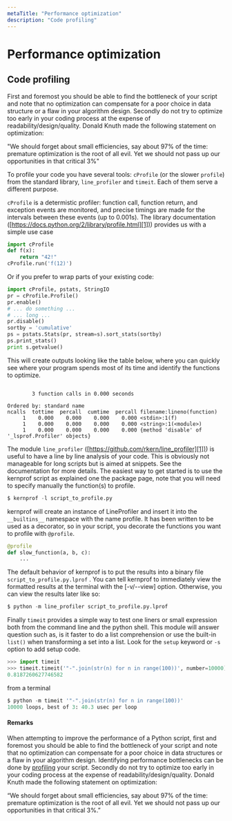 ```yaml
---
metaTitle: "Performance optimization"
description: "Code profiling"
---
```


# Performance optimization



## Code profiling


First and foremost you should be able to find the bottleneck of your script and note that no optimization can compensate for a poor choice in data structure or a flaw in your algorithm design. Secondly do not try to optimize too early in your coding process at the expense of readability/design/quality. Donald Knuth made the following statement on optimization:

> 
<p>"We should forget about small efficiencies, say about 97% of the time:
premature optimization is the root of all evil. Yet we should not pass
up our opportunities in that critical 3%"</p>


To profile your code you have several tools: `cProfile` (or the slower `profile`) from the standard library, `line_profiler` and `timeit`. Each of them serve a different purpose.

`cProfile` is a determistic profiler: function call, function return, and exception events are monitored, and precise timings are made for the intervals between these events (up to 0.001s). The library documentation ([[https://docs.python.org/2/library/profile.html][1])](https://docs.python.org/2/library/profile.html%5D%5B1%5D)) provides us with a simple use case

```py
import cProfile
def f(x):
    return "42!"
cProfile.run('f(12)')

```

Or if you prefer to wrap parts of your existing code:

```py
import cProfile, pstats, StringIO
pr = cProfile.Profile()
pr.enable()
# ... do something ...
# ... long ...
pr.disable()
sortby = 'cumulative'
ps = pstats.Stats(pr, stream=s).sort_stats(sortby)
ps.print_stats()
print s.getvalue()

```

This will create outputs looking like the table below, where you can quickly see where your program spends most of its time and identify the functions to optimize.

```

        3 function calls in 0.000 seconds

Ordered by: standard name
ncalls  tottime  percall  cumtime  percall filename:lineno(function)
     1    0.000    0.000    0.000    0.000 <stdin>:1(f)
     1    0.000    0.000    0.000    0.000 <string>:1(<module>)
     1    0.000    0.000    0.000    0.000 {method 'disable' of '_lsprof.Profiler' objects}

```

The module `line_profiler` ([[https://github.com/rkern/line_profiler][1])](https://github.com/rkern/line_profiler%5D%5B1%5D)) is useful to have a line by line analysis of your code. This is obviously not manageable for long scripts but is aimed at snippets. See the documentation for more details. The easiest way to get started is to use the kernprof script as explained one the package page, note that you will need to specify manually the function(s) to profile.

```py
$ kernprof -l script_to_profile.py

```

kernprof will create an instance of LineProfiler and insert it into the `__builtins__` namespace with the name profile. It has been written to be used as a decorator, so in your script, you decorate the functions you want to profile with `@profile`.

```py
@profile
def slow_function(a, b, c):
    ...

```

The default behavior of kernprof is to put the results into a binary file `script_to_profile.py.lprof` . You can tell kernprof to immediately view the formatted results at the terminal with the [-v/--view] option. Otherwise, you can view the results later like so:

```py
$ python -m line_profiler script_to_profile.py.lprof

```

Finally `timeit` provides a simple way to test one liners or small expression both from the command line and the python shell. This module will answer question such as, is it faster to do a list comprehension or use the built-in `list()` when transforming a set into a list. Look for the `setup` keyword or `-s` option to add setup code.

```py
>>> import timeit
>>> timeit.timeit('"-".join(str(n) for n in range(100))', number=10000)
0.8187260627746582

```

from a terminal

```py
$ python -m timeit '"-".join(str(n) for n in range(100))'
10000 loops, best of 3: 40.3 usec per loop

```



#### Remarks


When attempting to improve the performance of a Python script, first and foremost you should be able to find the bottleneck of your script and note that no optimization can compensate for a poor choice in data structures or a flaw in your algorithm design.
Identifying performance bottlenecks can be done by [profiling](http://stackoverflow.com/documentation/python/3818/profiling#t=201609110651538062723) your script. Secondly do not try to optimize too early in your coding process at the expense of readability/design/quality. Donald Knuth made the following statement on optimization:

> 
<p>“We should forget about small efficiencies, say about 97% of the time:
premature optimization is the root of all evil. Yet we should not pass
up our opportunities in that critical 3%.”</p>


